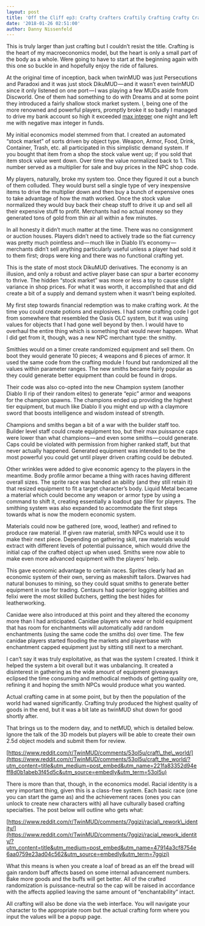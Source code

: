 ```yaml
---
layout: post
title: 'Off the Cliff ep3: Crafty Crafters Craftily Crafting Crafty Crafts'
date: '2018-01-26 02:51:00'
author: Danny Nissenfeld
---
```


This is truly larger than just crafting but I couldn’t resist the title. Crafting is the heart of my macroeconomics model, but the heart is only a small part of the body as a whole. Were going to have to start at the beginning again with this one so buckle in and hopefully enjoy the ride of failures.

At the original time of inception, back when twinMUD was just Persecutions and Paradoxi and it was just stock DikuMUD — and it wasn’t even twinMUD since it only listened on one port — I was playing a few MUDs aside from Discworld. One of them had something to do with Dreams and at some point they introduced a fairly shallow stock market system. I, being one of the more renowned and powerful players, promptly broke it so badly I managed to drive my bank account so high it exceeded [max integer](https://en.wikipedia.org/wiki/2,147,483,647) one night and left me with negative max integer in funds.

My initial economics model stemmed from that. I created an automated “stock market” of sorts driven by object type. Weapon, Armor, Food, Drink, Container, Trash, etc. all participated in this simplistic demand system. If you bought that item from a shop the stock value went up; if you sold that item stock value went down. Over time the value normalized back to 1. This number served as a multiplier for sale and buy prices in the NPC shop code.

My players, naturally, broke my system too. Once they figured it out a bunch of them colluded. They would burst sell a single type of very inexpensive items to drive the multiplier down and then buy a bunch of expensive ones to take advantage of how the math worked. Once the stock value normalized they would buy back their cheap stuff to drive it up and sell all their expensive stuff to profit. Merchants had no actual money so they generated tons of gold from thin air all within a few minutes.

In all honesty it didn’t much matter at the time. There was no consignment or auction houses. Players didn’t need to actively trade so the fiat currency was pretty much pointless and — much like in Diablo II’s economy — merchants didn’t sell anything particularly useful unless a player had sold it to them first; drops were king and there was no functional crafting yet.

This is the state of most stock DikuMUD derivatives. The economy is an illusion, and only a robust and active player base can spur a barter economy to thrive. The hidden “stock market” was more or less a toy to cause slight variance in shop prices. For what it was worth, it accomplished that and did create a bit of a supply and demand system when it wasn’t being exploited.

My first step towards financial redemption was to make crafting work. At the time you could create potions and explosives. I had some crafting code I got from somewhere that resembled the Oasis OLC system, but it was using values for objects that I had gone well beyond by then. I would have to overhaul the entire thing which is something that would never happen. What I did get from it, though, was a new NPC merchant type: the smithy.

Smithies would on a timer create randomized equipment and sell them. On boot they would generate 10 pieces; 4 weapons and 6 pieces of armor. It used the same code from the crafting module I found but randomized all the values within parameter ranges. The new smiths became fairly popular as they could generate better equipment than could be found in drops.

Their code was also co-opted into the new Champion system (another Diablo II rip of their random elites) to generate “epic” armor and weapons for the champion spawns. The champions ended up providing the highest tier equipment, but much like Diablo II you might end up with a claymore sword that boosts intelligence and wisdom instead of strength.

Champions and smiths began a bit of a war with the builder staff too. Builder level staff could create equipment too, but their max puissance caps were lower than what champions — and even some smiths — could generate. Caps could be violated with permission from higher ranked staff, but that never actually happened. Generated equipment was intended to be the most powerful you could get until player driven crafting could be debuted.

Other wrinkles were added to give economic agency to the players in the meantime. Body profile armor became a thing with races having different overall sizes. The sprite race was handed an ability (and they still retain it) that resized equipment to fit a target character’s body. Liquid Metal became a material which could become any weapon or armor type by using a command to shift it, creating essentially a loadout gap filler for players. The smithing system was also expanded to accommodate the first steps towards what is now the modern economic system.

Materials could now be gathered (ore, wood, leather) and refined to produce raw material. If given raw material, smith NPCs would use it to make their next piece. Depending on gathering skill, raw materials would extract with different levels of potential puissance, which would drive the initial cap of the crafted object up when used. Smiths were now able to make even more advanced equipment with the players’ help.

This gave economic advantage to certain races. Sprites clearly had an economic system of their own, serving as makeshift tailors. Dwarves had natural bonuses to mining, so they could squat smiths to generate better equipment in use for trading. Centaurs had superior logging abilities and felixi were the most skilled butchers, getting the best hides for leatherworking.

Canidae were also introduced at this point and they altered the economy more than I had anticipated. Canidae players who wear or hold equipment that has room for enchantments will automatically add random enchantments (using the same code the smiths do) over time. The few canidae players started flooding the markets and playerbase with enchantment capped equipment just by sitting still next to a merchant.

I can’t say it was truly exploitative, as that was the system I created. I think it helped the system a bit overall but it was unbalancing. It created a disinterest in gathering as the wide amount of equipment giveaways eclipsed the time consuming and methodical methods of getting quality ore, refining it and hoping the smith NPCs would produce what you wanted.

Actual crafting came in at some point, but by then the population of the world had waned significantly. Crafting truly produced the highest quality of goods in the end, but it was a bit late as twinMUD shut down for good shortly after.

That brings us to the modern day, and to netMUD, which is detailed below. Ignore the talk of the 3D models but players will be able to create their own 2.5d object models and submit them for review.

[https://www.reddit.com/r/TwinMUD/comments/53ol5u/craft\_the\_world/](https://www.reddit.com/r/TwinMUD/comments/53ol5u/craft_the_world/?utm_content=title&utm_medium=post_embed&utm_name=221fa83352d94eff8d0b1abeb3f45d5c&utm_source=embedly&utm_term=53ol5u)

There is more than that, though, in the economics model. Racial identity is a very important thing, given this is a class-free system. Each basic race (one you can start the game as) and the achievement races (ones you can unlock to create new characters with) all have culturally based crafting specialties. The post below will outline who gets what:

[https://www.reddit.com/r/TwinMUD/comments/7ggizi/racial\_rework\_identity/](https://www.reddit.com/r/TwinMUD/comments/7ggizi/racial_rework_identity/?utm_content=title&utm_medium=post_embed&utm_name=47914a3cf8754e6aa0759e23ad04c562&utm_source=embedly&utm_term=7ggizi)

What this means is when you create a loaf of bread as an elf the bread will gain random buff affects based on some internal advancement numbers. Bake more goods and the buffs will get better. All of the crafted randomization is puissance-neutral so the cap will be raised in accordance with the affects applied leaving the same amount of “enchantability” intact.

All crafting will also be done via the web interface. You will navigate your character to the appropriate room but the actual crafting form where you input the values will be a popup page.


